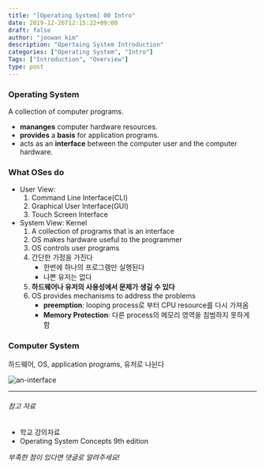```yaml
---
title: "[Operating System] 00 Intro"
date: 2019-12-26T12:15:22+09:00
draft: false
author: "joowan kim"
description: "Opertaing System Introduction"
categories: ["Operating System", "Intro"] 
Tags: ["Introduction", "Overview"]
type: post
---
```


### Operating System
A collection of computer programs.
* **mananges** computer hardware resources.
* **provides** a **basis** for application programs.
* acts as an **interface** between the computer user and the computer hardware.

### What OSes do
* User View:
    1. Command Line Interface(CLI)
    1. Graphical User Interface(GUI)
    1. Touch Screen Interface
* System View: Kernel
    1. A collection of programs that is an interface
    1. OS makes hardware useful to the programmer
    1. OS controls user programs
    1. 간단한 가정을 가진다
        * 한번에 하나의 프로그램만 실행된다
        * 나쁜 유저는 없다
    1. **하드웨어나 유저의 사용성에서 문제가 생길 수 있다**
    1. OS provides mechanisms to address the problems
        * **preemption**: looping process로 부터 CPU resource를 다시 가져옴
        * **Memory Protection**: 다른 process의 메모리 영역을 침범하지 못하게 함
### Computer System
하드웨어, OS, application programs, 유저로 나뉜다  

![an-interface](/images/post/os/as-an-interface.png#center50)

 






---
###### 참고 자료
- 학교 강의자료
- Operating System Concepts 9th edition

*부족한 점이 있다면 댓글로 알려주세요!*
